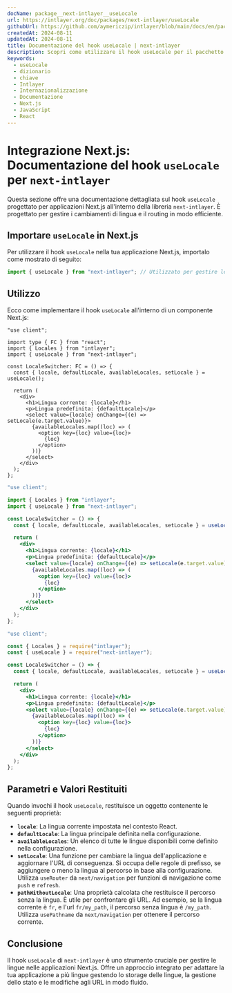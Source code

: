 ```yaml
---
docName: package__next-intlayer__useLocale
url: https://intlayer.org/doc/packages/next-intlayer/useLocale
githubUrl: https://github.com/aymericzip/intlayer/blob/main/docs/en/packages/next-intlayer/useLocale.md
createdAt: 2024-08-11
updatedAt: 2024-08-11
title: Documentazione del hook useLocale | next-intlayer
description: Scopri come utilizzare il hook useLocale per il pacchetto next-intlayer
keywords:
  - useLocale
  - dizionario
  - chiave
  - Intlayer
  - Internazionalizzazione
  - Documentazione
  - Next.js
  - JavaScript
  - React
---
```


# Integrazione Next.js: Documentazione del hook `useLocale` per `next-intlayer`

Questa sezione offre una documentazione dettagliata sul hook `useLocale` progettato per applicazioni Next.js all'interno della libreria `next-intlayer`. È progettato per gestire i cambiamenti di lingua e il routing in modo efficiente.

## Importare `useLocale` in Next.js

Per utilizzare il hook `useLocale` nella tua applicazione Next.js, importalo come mostrato di seguito:

```javascript
import { useLocale } from "next-intlayer"; // Utilizzato per gestire le lingue e il routing in Next.js
```

## Utilizzo

Ecco come implementare il hook `useLocale` all'interno di un componente Next.js:

```tsx fileName="src/components/LocaleSwitcher.tsx" codeFormat="typescript"
"use client";

import type { FC } from "react";
import { Locales } from "intlayer";
import { useLocale } from "next-intlayer";

const LocaleSwitcher: FC = () => {
  const { locale, defaultLocale, availableLocales, setLocale } = useLocale();

  return (
    <div>
      <h1>Lingua corrente: {locale}</h1>
      <p>Lingua predefinita: {defaultLocale}</p>
      <select value={locale} onChange={(e) => setLocale(e.target.value)}>
        {availableLocales.map((loc) => (
          <option key={loc} value={loc}>
            {loc}
          </option>
        ))}
      </select>
    </div>
  );
};
```

```jsx fileName="src/components/LocaleSwitcher.mjx" codeFormat="esm"
"use client";

import { Locales } from "intlayer";
import { useLocale } from "next-intlayer";

const LocaleSwitcher = () => {
  const { locale, defaultLocale, availableLocales, setLocale } = useLocale();

  return (
    <div>
      <h1>Lingua corrente: {locale}</h1>
      <p>Lingua predefinita: {defaultLocale}</p>
      <select value={locale} onChange={(e) => setLocale(e.target.value)}>
        {availableLocales.map((loc) => (
          <option key={loc} value={loc}>
            {loc}
          </option>
        ))}
      </select>
    </div>
  );
};
```

```jsx fileName="src/components/LocaleSwitcher.csx" codeFormat="commonjs"
"use client";

const { Locales } = require("intlayer");
const { useLocale } = require("next-intlayer");

const LocaleSwitcher = () => {
  const { locale, defaultLocale, availableLocales, setLocale } = useLocale();

  return (
    <div>
      <h1>Lingua corrente: {locale}</h1>
      <p>Lingua predefinita: {defaultLocale}</p>
      <select value={locale} onChange={(e) => setLocale(e.target.value)}>
        {availableLocales.map((loc) => (
          <option key={loc} value={loc}>
            {loc}
          </option>
        ))}
      </select>
    </div>
  );
};
```

## Parametri e Valori Restituiti

Quando invochi il hook `useLocale`, restituisce un oggetto contenente le seguenti proprietà:

- **`locale`**: La lingua corrente impostata nel contesto React.
- **`defaultLocale`**: La lingua principale definita nella configurazione.
- **`availableLocales`**: Un elenco di tutte le lingue disponibili come definito nella configurazione.
- **`setLocale`**: Una funzione per cambiare la lingua dell'applicazione e aggiornare l'URL di conseguenza. Si occupa delle regole di prefisso, se aggiungere o meno la lingua al percorso in base alla configurazione. Utilizza `useRouter` da `next/navigation` per funzioni di navigazione come `push` e `refresh`.
- **`pathWithoutLocale`**: Una proprietà calcolata che restituisce il percorso senza la lingua. È utile per confrontare gli URL. Ad esempio, se la lingua corrente è `fr`, e l'url `fr/my_path`, il percorso senza lingua è `/my_path`. Utilizza `usePathname` da `next/navigation` per ottenere il percorso corrente.

## Conclusione

Il hook `useLocale` di `next-intlayer` è uno strumento cruciale per gestire le lingue nelle applicazioni Next.js. Offre un approccio integrato per adattare la tua applicazione a più lingue gestendo lo storage delle lingue, la gestione dello stato e le modifiche agli URL in modo fluido.
